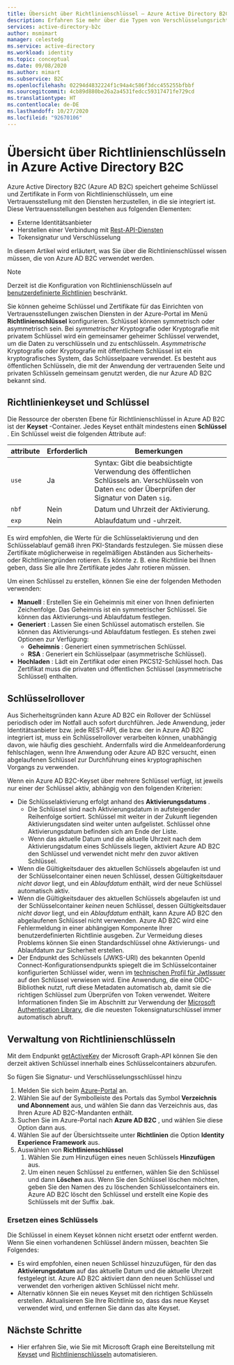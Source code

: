 ```yaml
---
title: Übersicht über Richtlinienschlüssel – Azure Active Directory B2C
description: Erfahren Sie mehr über die Typen von Verschlüsselungsrichtlinienschlüsseln, die in Azure Active Directory B2C zum Signieren und Überprüfen von Token, geheimen Clientschlüsseln, Zertifikaten und Kennwörtern verwendet werden können.
services: active-directory-b2c
author: msmimart
manager: celestedg
ms.service: active-directory
ms.workload: identity
ms.topic: conceptual
ms.date: 09/08/2020
ms.author: mimart
ms.subservice: B2C
ms.openlocfilehash: 02294d4832224f1c94a4c586f3dcc455255bfbbf
ms.sourcegitcommit: 4cb89d880be26a2a4531fedcc59317471fe729cd
ms.translationtype: HT
ms.contentlocale: de-DE
ms.lasthandoff: 10/27/2020
ms.locfileid: "92670106"
---
```

# <a name="overview-of-policy-keys-in-azure-active-directory-b2c"></a>Übersicht über Richtlinienschlüsseln in Azure Active Directory B2C

Azure Active Directory B2C (Azure AD B2C) speichert geheime Schlüssel und Zertifikate in Form von Richtlinienschlüsseln, um eine Vertrauensstellung mit den Diensten herzustellen, in die sie integriert ist. Diese Vertrauensstellungen bestehen aus folgenden Elementen:

- Externe Identitätsanbieter
- Herstellen einer Verbindung mit [Rest-API-Diensten](restful-technical-profile.md)
- Tokensignatur und Verschlüsselung

 In diesem Artikel wird erläutert, was Sie über die Richtlinienschlüssel wissen müssen, die von Azure AD B2C verwendet werden.

> [!NOTE]
> Derzeit ist die Konfiguration von Richtlinienschlüsseln auf [benutzerdefinierte Richtlinien](active-directory-b2c-get-started-custom.md) beschränkt.

Sie können geheime Schlüssel und Zertifikate für das Einrichten von Vertrauensstellungen zwischen Diensten in der Azure-Portal im Menü **Richtlinienschlüssel** konfigurieren. Schlüssel können symmetrisch oder asymmetrisch sein. Bei *symmetrischer* Kryptografie oder Kryptografie mit privatem Schlüssel wird ein gemeinsamer geheimer Schlüssel verwendet, um die Daten zu verschlüsseln und zu entschlüsseln. *Asymmetrische* Kryptografie oder Kryptografie mit öffentlichem Schlüssel ist ein kryptografisches System, das Schlüsselpaare verwendet. Es besteht aus öffentlichen Schlüsseln, die mit der Anwendung der vertrauenden Seite und privaten Schlüsseln gemeinsam genutzt werden, die nur Azure AD B2C bekannt sind.

## <a name="policy-keyset-and-keys"></a>Richtlinienkeyset und Schlüssel

Die Ressource der obersten Ebene für Richtlinienschlüssel in Azure AD B2C ist der **Keyset** -Container. Jedes Keyset enthält mindestens einen **Schlüssel** . Ein Schlüssel weist die folgenden Attribute auf:

| attribute |  Erforderlich | Bemerkungen |
| --- | --- |--- |
| `use` | Ja | Syntax: Gibt die beabsichtigte Verwendung des öffentlichen Schlüssels an. Verschlüsseln von Daten `enc` oder Überprüfen der Signatur von Daten `sig`.|
| `nbf`| Nein | Datum und Uhrzeit der Aktivierung. |
| `exp`| Nein | Ablaufdatum und -uhrzeit. |

Es wird empfohlen, die Werte für die Schlüsselaktivierung und den Schlüsselablauf gemäß ihren PKI-Standards festzulegen. Sie müssen diese Zertifikate möglicherweise in regelmäßigen Abständen aus Sicherheits- oder Richtliniengründen rotieren. Es könnte z. B. eine Richtlinie bei Ihnen geben, dass Sie alle Ihre Zertifikate jedes Jahr rotieren müssen.

Um einen Schlüssel zu erstellen, können Sie eine der folgenden Methoden verwenden:

- **Manuell** : Erstellen Sie ein Geheimnis mit einer von Ihnen definierten Zeichenfolge. Das Geheimnis ist ein symmetrischer Schlüssel. Sie können das Aktivierungs-und Ablaufdatum festlegen.
- **Generiert** : Lassen Sie einen Schlüssel automatisch erstellen. Sie können das Aktivierungs-und Ablaufdatum festlegen. Es stehen zwei Optionen zur Verfügung:
  - **Geheimnis** : Generiert einen symmetrischen Schlüssel.
  - **RSA** : Generiert ein Schlüsselpaar (asymmetrische Schlüssel).
- **Hochladen** : Lädt ein Zertifikat oder einen PKCS12-Schlüssel hoch. Das Zertifikat muss die privaten und öffentlichen Schlüssel (asymmetrische Schlüssel) enthalten.

## <a name="key-rollover"></a>Schlüsselrollover

Aus Sicherheitsgründen kann Azure AD B2C ein Rollover der Schlüssel periodisch oder im Notfall auch sofort durchführen. Jede Anwendung, jeder Identitätsanbieter bzw. jede REST-API, die bzw. der in Azure AD B2C integriert ist, muss ein Schlüsselrollover verarbeiten können, unabhängig davon, wie häufig dies geschieht. Andernfalls wird die Anmeldeanforderung fehlschlagen, wenn Ihre Anwendung oder Azure AD B2C versucht, einen abgelaufenen Schlüssel zur Durchführung eines kryptographischen Vorgangs zu verwenden.

Wenn ein Azure AD B2C-Keyset über mehrere Schlüssel verfügt, ist jeweils nur einer der Schlüssel aktiv, abhängig von den folgenden Kriterien:

- Die Schlüsselaktivierung erfolgt anhand des **Aktivierungsdatums** .
  - Die Schlüssel sind nach Aktivierungsdatum in aufsteigender Reihenfolge sortiert. Schlüssel mit weiter in der Zukunft liegenden Aktivierungsdaten sind weiter unten aufgelistet. Schlüssel ohne Aktivierungsdatum befinden sich am Ende der Liste.
  - Wenn das aktuelle Datum und die aktuelle Uhrzeit nach dem Aktivierungsdatum eines Schlüssels liegen, aktiviert Azure AD B2C den Schlüssel und verwendet nicht mehr den zuvor aktiven Schlüssel.
- Wenn die Gültigkeitsdauer des aktuellen Schlüssels abgelaufen ist und der Schlüsselcontainer einen neuen Schlüssel, dessen Gültigkeitsdauer *nicht davor* liegt, und ein *Ablaufdatum* enthält, wird der neue Schlüssel automatisch aktiv.
- Wenn die Gültigkeitsdauer des aktuellen Schlüssels abgelaufen ist und der Schlüsselcontainer *keinen* neuen Schlüssel, dessen Gültigkeitsdauer *nicht davor* liegt, und ein *Ablaufdatum* enthält, kann Azure AD B2C den abgelaufenen Schlüssel nicht verwenden. Azure AD B2C wird eine Fehlermeldung in einer abhängigen Komponente Ihrer benutzerdefinierten Richtlinie ausgeben. Zur Vermeidung dieses Problems können Sie einen Standardschlüssel ohne Aktivierungs- und Ablaufdatum zur Sicherheit erstellen.
- Der Endpunkt des Schlüssels (JWKS-URI) des bekannten OpenId Connect-Konfigurationsendpunkts spiegelt die im Schlüsselcontainer konfigurierten Schlüssel wider, wenn im [technischen Profil für JwtIssuer](https://docs.microsoft.com/azure/active-directory-b2c/jwt-issuer-technical-profile) auf den Schlüssel verwiesen wird. Eine Anwendung, die eine OIDC-Bibliothek nutzt, ruft diese Metadaten automatisch ab, damit sie die richtigen Schlüssel zum Überprüfen von Token verwendet. Weitere Informationen finden Sie im Abschnitt zur Verwendung der [Microsoft Authentication Library](https://docs.microsoft.com/azure/active-directory/develop/msal-b2c-overview), die die neuesten Tokensignaturschlüssel immer automatisch abruft.

## <a name="policy-key-management"></a>Verwaltung von Richtlinienschlüsseln

Mit dem Endpunkt [getActiveKey](https://docs.microsoft.com/graph/api/trustframeworkkeyset-getactivekey) der Microsoft Graph-API können Sie den derzeit aktiven Schlüssel innerhalb eines Schlüsselcontainers abzurufen.

So fügen Sie Signatur- und Verschlüsselungsschlüssel hinzu

1. Melden Sie sich beim [Azure-Portal](https://portal.azure.com) an.
1. Wählen Sie auf der Symbolleiste des Portals das Symbol **Verzeichnis und Abonnement** aus, und wählen Sie dann das Verzeichnis aus, das Ihren Azure AD B2C-Mandanten enthält.
1. Suchen Sie im Azure-Portal nach **Azure AD B2C** , und wählen Sie diese Option dann aus.
1. Wählen Sie auf der Übersichtsseite unter **Richtlinien** die Option **Identity Experience Framework** aus.
1. Auswählen von **Richtlinienschlüssel** 
    1. Wählen Sie zum Hinzufügen eines neuen Schlüssels **Hinzufügen** aus.
    1. Um einen neuen Schlüssel zu entfernen, wählen Sie den Schlüssel und dann **Löschen** aus. Wenn Sie den Schlüssel löschen möchten, geben Sie den Namen des zu löschenden Schlüsselcontainers ein. Azure AD B2C löscht den Schlüssel und erstellt eine Kopie des Schlüssels mit der Suffix .bak.

### <a name="replace-a-key"></a>Ersetzen eines Schlüssels

Die Schlüssel in einem Keyset können nicht ersetzt oder entfernt werden. Wenn Sie einen vorhandenen Schlüssel ändern müssen, beachten Sie Folgendes:

- Es wird empfohlen, einen neuen Schlüssel hinzuzufügen, für den das **Aktivierungsdatum**  auf das aktuelle Datum und die aktuelle Uhrzeit festgelegt ist. Azure AD B2C aktiviert dann den neuen Schlüssel und verwendet den vorherigen aktiven Schlüssel nicht mehr.
- Alternativ können Sie ein neues Keyset mit den richtigen Schlüsseln erstellen. Aktualisieren Sie Ihre Richtlinie so, dass das neue Keyset verwendet wird, und entfernen Sie dann das alte Keyset. 

## <a name="next-steps"></a>Nächste Schritte

- Hier erfahren Sie, wie Sie mit Microsoft Graph eine Bereitstellung mit [Keyset](microsoft-graph-operations.md#trust-framework-policy-keyset) und [Richtlinienschlüsseln](microsoft-graph-operations.md#trust-framework-policy-key) automatisieren.







